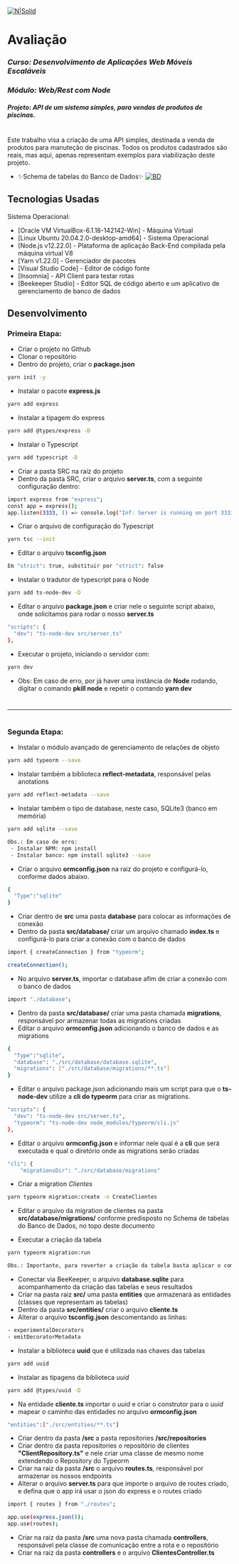 [![N|Solid](https://inscricoespos.unifacef.com.br/mbaesp/2018/images/logo_pos.png)]()

# Avaliação
### _Curso: Desenvolvimento de Aplicações Web Móveis Escaláveis_
### _Módulo: Web/Rest com Node_
#### _Projeto: API de um sistema simples, para vendas de produtos de piscinas._
#

Este trabalho visa a criação de uma API simples, destinada a venda de produtos para 
manuteção de piscinas. Todos os produtos cadastrados são reais, mas aqui, apenas
representam exemplos para viabilização deste projeto.

- ✨Schema de tabelas do Banco de  Dados✨
[![BD]()](https://whimsical.com/9PxX1XZEWBzPGykx2KW1Sj)

## Tecnologias Usadas
Sistema Operacional:
- [Oracle VM VirtualBox-6.1.18-142142-Win] - Máquina Virtual
- [Linux Ubuntu 20.04.2.0-desktop-amd64] - Sistema Operacional
- [Node.js v12.22.0] - Plataforma de aplicação Back-End compilada pela máquina virtual V8
- [Yarn v1.22.0] - Gerenciador de pacotes
- [Visual Studio Code] - Editor de código fonte
- [Insomnia] - API Client para testar rotas
- [Beekeeper Studio] - Editor SQL de código aberto e um aplicativo de gerenciamento de banco de dados

## Desenvolvimento

### Primeira Etapa:
- Criar o projeto no Github
- Clonar o repositório
- Dentro do projeto, criar o **package.json**
```sh
yarn init -y
```
- Instalar o pacote **express.js**
```sh
yarn add express
```
- Instalar a tipagem do express
```sh
yarn add @types/express -D
```
- Instalar o Typescript
```sh
yarn add typescript -D
```
- Criar a pasta SRC na raíz do projeto
- Dentro da pasta SRC, criar o arquivo **server.ts**, com a seguinte configuração dentro:
```sh
import express from "express";
const app = express();
app.listen(3333, () => console.log("Inf: Server is running on port 3333"))
```
- Criar o arquivo de configuração do Typescript
```sh
yarn tsc --init
```
- Editar o arquivo **tsconfig.json**
```sh
Em "strict": true, substituir por "strict": false
```
- Instalar o tradutor de typescript para o Node
```sh
yarn add ts-node-dev -D
```
- Editar o arquivo **package.json** e criar nele o seguinte script abaixo, onde solicitamos para rodar o nosso **server.ts**
```sh
"scripts": {
  "dev": "ts-node-dev src/server.ts"
},
```
- Executar o projeto, iniciando o servidor com:
```sh
yarn dev
```
- Obs: Em caso de erro, por já haver uma instância de **Node** rodando, digitar o comando **pkill node** e repetir o comando **yarn dev**

#
---
#

### Segunda Etapa:
- Instalar o módulo avançado de gerenciamento de relações de objeto
```sh
yarn add typeorm --save
```
- Instalar também a biblioteca **reflect-metadata**, responsável pelas anotations
```sh
yarn add reflect-metadata --save
```
- Instalar também o tipo de database, neste caso, SQLite3 (banco em memória)
```sh
yarn add sqlite --save

Obs.: Em caso de erro:
 - Instalar NPM: npm install
 - Instalar banco: npm install sqlite3 --save
```
- Criar o arquivo **ormconfig.json** na raiz do projeto e configurá-lo, conforme dados abaixo.
```sh
{
  "Type":"sqlite"
}
```
- Criar dentro de **src** uma pasta **database** para colocar as informações de conexão
- Dentro da pasta **src/database/** criar um arquivo chamado **index.ts** e configurá-lo para criar a conexão com o banco de dados
```sh
import { createConnection } from "typeorm";

createConnection();
```
- No arquivo **server.ts**, importar o database afim de criar a conexão com o banco de dados
```sh
import "./database";
```
- Dentro da pasta **src/database/** criar uma pasta chamada **migrations**, responsável por armazenar todas as migrations criadas
- Editar o arquivo **ormconfig.json** adicionando o banco de dados e as migrations
```sh
{
  "Type":"sqlite",
  "database": "./src/database/database.sqlite",
  "migrations": ["./src/database/migrations/**.ts"]
}
```
- Editar o arquivo package.json adicionando mais um script para que o **ts-node-dev** utilize a **cli do typeorm** para criar as migrations.

```sh
"scripts": {
  "dev": "ts-node-dev src/server.ts",
  "typeorm": "ts-node-dev node_modules/typeorm/cli.js"
},
```

- Editar o arquivo **ormconfig.json** e informar nele qual é a **cli** que será executada e qual o diretório onde as migrations serão criadas
```sh
"cli": {
    "migrationsDir": "./src/database/migrations"
```
- Criar a migration *Clientes*
```sh
yarn typeorm migration:create -n CreateClientes
```
- Editar o arquivo da migration de clientes na pasta **src/database/migrations/** conforme predisposto no Schema de tabelas do Banco de  Dados, no topo deste documento

- Executar a criação da tabela
```sh
yarn typeorm migration:run

Obs.: Importante, para reverter a criação da tabela basta aplicar o comando: yarn typeorm migration:revert
```
- Conectar via BeeKeeper, o arquivo **database.sqlite** para acompanhamento da criação das tabelas e seus resultados
- Criar na pasta raiz **src/** uma pasta **entities** que armazenará as entidades (classes que representam as tabelas)
- Dentro da pasta **src/entities/** criar o arquivo **cliente.ts**
- Alterar o arquivo **tsconfig.json** descomentando as linhas:
```sh
- experimentalDecorators
- emitDecoratorMetadata
```
- Instalar a biblioteca **uuid** que é utilizada nas chaves das tabelas
```sh
yarn add uuid
```
- Instalar as tipagens da biblioteca *uuid*
```sh
yarn add @types/uuid -D
```
- Na entidade **cliente.ts** importar o *uuid* e criar o construtor para o *uuid*
- mapear o caminho das entidades no arquivo **ormconfig.json**
```sh
"entities":["./src/entities/**.ts"]
```
- Criar dentro da pasta **/src** a pasta repositories **/src/repositories**
- Criar dentro da pasta repositories o repositório de clientes **"ClientRepository.ts"** e nele criar uma classe de mesmo nome extendendo o Repository do Typeorm
- Criar na raiz da pasta **/src** o arquivo **routes.ts**, responsável por armazenar os nossos endpoints
- Alterar o arquivo **server.ts** para que importe o arquivo de routes criado, e defina que o app irá usar o json do express e o routes criado

```sh
import { routes } from "./routes";

app.use(express.json());
app.use(routes);
``` 

- Criar na raiz da pasta **/src** uma nova pasta chamada **controllers**, responsável pela classe de comunicação entre a rota e o repositório
- Criar na raiz da pasta **controllers** e o arquivo **ClientesController.ts**
